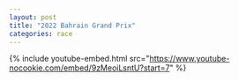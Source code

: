```yaml
---
layout: post
title: "2022 Bahrain Grand Prix"
categories: race
---
```


{% include youtube-embed.html src="https://www.youtube-nocookie.com/embed/9zMeoiLsntU?start=7" %}



